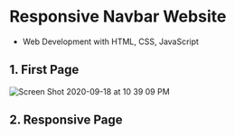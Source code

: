 # Responsive Navbar Website

 * Web Development with HTML, CSS, JavaScript
 
 
## 1. First Page
![Screen Shot 2020-09-18 at 10 39 09 PM](https://user-images.githubusercontent.com/8447473/93588907-2c654600-fa00-11ea-88c9-3c1dcf6b9dc3.png)

## 2. Responsive Page
